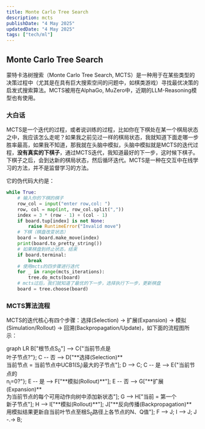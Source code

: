 ```yaml
---
title: Monte Carlo Tree Search
description: mcts
publishDate: "4 May 2025"
updatedDate: "4 May 2025"
tags: ["tech/ml"]
---
```


## Monte Carlo Tree Search

蒙特卡洛树搜索（Monte Carlo Tree Search, MCTS）是一种用于在某些类型的决策过程中（尤其是在具有巨大搜索空间的问题中，如棋类游戏）寻找最优决策的启发式搜索算法。MCTS被用在AlphaGo, MuZero中，近期的LLM-Reasoning模型也有使用。

### 大白话
MCTS是一个迭代的过程，或者说训练的过程，比如你在下棋处在某一个棋局状态之中，我应该怎么走呢？如果我之前见过一样的棋局状态，我就知道下面走哪一步胜率最高，如果我不知道，那我就在头脑中模拟，头脑中模拟就是MCTS的迭代过程，**没有真实的下棋子**，通过MCTS迭代，我知道最好的下一步，这时候下棋子。下棋子之后，会到达新的棋局状态，然后循环迭代。MCTS是一种在交互中在线学习的方法，并不是监督学习的方法。

它的伪代码大约是：
```python
while True:
    # 输入你的下棋的棋子
    row_col = input("enter row,col: ")
    row, col = map(int, row_col.split(","))
    index = 3 * (row - 1) + (col - 1)
    if board.tup[index] is not None:
        raise RuntimeError("Invalid move")
    # 下棋（棋盘改变状态）
    board = board.make_move(index)
    print(board.to_pretty_string())
    # 如果棋盘到终止状态，结束
    if board.terminal:
        break
    # 使用mcts的四步骤进行迭代
    for _ in range(mcts_iterations):
        tree.do_mcts(board)
    # mcts过后，我们就知道了最优的下一步，选择执行下一步，更新棋盘
    board = tree.choose(board)
```

### MCTS算法流程
MCTS的迭代核心有四个步骤：选择(Selection) $\rightarrow$ 扩展(Expansion) $\rightarrow$ 模拟(Simulation/Rollout) $\rightarrow$ 回溯(Backpropagation/Update)，如下面的流程图所示：
<div class="mermaid">
graph LR
    B["根节点S<sub>0</sub>"] --> C{"当前节点是<br/>叶子节点?"};
    C -- 否 --> D["**选择(Selection)**<br/>当前节点 = 当前节点中UCB1(S<sub>i</sub>)最大的子节点"];
    D --> C;
    C -- 是 --> E{"当前节点的<br/>n<sub>i</sub>=0?"};
    E -- 是 --> F["**模拟(Rollout)**"];
    E -- 否 --> G["**扩展(Expansion)**<br/>为当前节点的每个可用动作向树中添加新状态"];
    G --> H["当前 = 第一个<br/>新子节点"];
    H --> I["**模拟(Rollout)**"];
    J["**反向传播(Backpropagation)**<br/>用模拟结果更新自当前叶节点至根S<sub>0</sub>路径上各节点的N、Q值"];
    F --> J;
    I --> J;
    J -.-> B;
</div>
